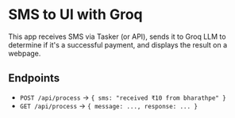 # SMS to UI with Groq

This app receives SMS via Tasker (or API), sends it to Groq LLM to determine if it's a successful payment, and displays the result on a webpage.

## Endpoints

- `POST /api/process` → `{ sms: "received ₹10 from bharathpe" }`
- `GET /api/process` → `{ message: ..., response: ... }`
